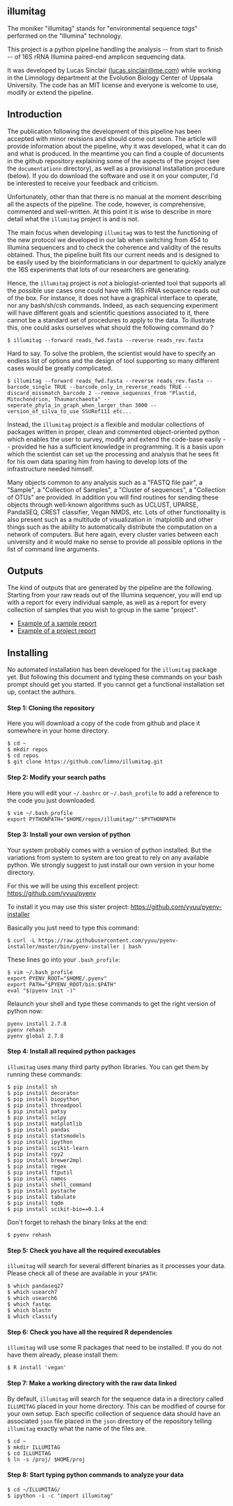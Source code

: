 ## illumitag

The moniker "illumitag" stands for "environmental sequence *tags*" performed on the "Illumina" technology.

This project is a python pipeline handling the analysis -- from start to finish -- of 16S rRNA Illumina paired-end amplicon sequencing data.

It was developed by Lucas Sinclair (<lucas.sinclair@me.com>) while working in the Limnology department at the Evolution Biology Center of Uppsala University. The code has an MIT license and everyone is welcome to use, modify or extend the pipeline.

## Introduction

The publication following the development of this pipeline has been accepted with minor revisions and should come out soon. The article will provide information about the pipeline, why it was developed, what it can do and what is produced. In the meantime you can find a couple of documents in the github repository explaining some of the aspects of the project (see the `documentationn` directory), as well as a provisional installation procedure (below). If you do download the software and use it on your computer, I'd be interested to receive your feedback and criticism.

Unfortunately, other than that there is no manual at the moment describing all the aspects of the pipeline. The code, however, is comprehensive, commented and well-written. At this point it is wise to describe in more detail what the `illumitag` project is and is not.

The main focus when developing `illumitag` was to test the functioning of the new protocol we developed in our lab when switching from 454 to Illumina sequencers and to check the coherence and validity of the results obtained. Thus, the pipeline built fits our current needs and is designed to be easily used by the bioinformaticians in our department to quickly analyze the 16S experiments that lots of our researchers are generating.

Hence, the `illumitag` project is *not* a biologist-oriented tool that supports all the possible use cases one could have with 16S rRNA sequence reads out of the box. For instance, it does not have a graphical interface to operate, nor any bash/sh/csh commands. Indeed, as each sequencing experiment will have different goals and scientific questions associated to it, there cannot be a standard set of procedures to apply to the data. To illustrate this, one could asks ourselves what should the following command do ?

    $ illumitag --forward reads_fwd.fasta --reverse reads_rev.fasta

Hard to say. To solve the problem, the scientist would have to specify an endless list of options and the design of tool supporting so many different cases would be greatly complicated.

    $ illumitag --forward reads_fwd.fasta --reverse reads_rev.fasta --barcode_single TRUE --barcode_only_in_reverse_reads TRUE --discard_missmatch_barcode 2 --remove_sequences_from "Plastid, Mitochondrion, Thaumarchaeota" --seperate_phyla_in_graph_when_larger_than 3000 --version_of_silva_to_use SSURef111 etc...

Instead, the `illumitag` project *is* a flexible and modular collections of packages written in proper, clean and commented object-oriented python which enables the user to survey, modify and extend the code-base easily -- provided he has a sufficient knowledge in programming. It is a basis upon which the scientist can set up the processing and analysis that he sees fit for his own data sparing him from having to develop lots of the infrastructure needed himself.

Many objects common to any analysis such as a "FASTQ file pair", a "Sample", a "Collection of Samples", a "Cluster of sequences", a "Collection of OTUs" are provided. In addition you will find routines for sending these objects through well-known algorithms such as UCLUST, UPARSE, PandaSEQ, CREST classifier, Vegan NMDS, etc. Lots of other functionality is also present such as a multitude of visualization in `matplotlib and other things such as the ability to automatically distribute the computation on a network of computers. But here again, every cluster varies between each university and it would make no sense to provide all possible options in the list of command line arguments.

## Outputs

The kind of outputs that are generated by the pipeline are the following. Starting from your raw reads out of the Illumina sequencer, you will end up with a report for every individual sample, as well as a report for every collection of samples that you wish to group in the same "project".

* [Example of a sample report](/../master/documentation/examples/sample.pdf?raw=true "Sample report example")
* [Example of a project report](/../master/documentation/examples/project.pdf?raw=true "Project report example")

## Installing
No automated installation has been developed for the `illumitag` package yet.
But following this document and typing these commands on your bash prompt should get you started.
If you cannot get a functional installation set up, contact the authors.

#### Step 1: Cloning the repository
Here you will download a copy of the code from github and place it somewhere in your home directory.

    $ cd ~
    $ mkdir repos
    $ cd repos
    $ git clone https://github.com/limno/illumitag.git

#### Step 2: Modify your search paths
Here you will edit your ``~/.bashrc`` or ``~/.bash_profile`` to add a reference to the code you just downloaded.

    $ vim ~/.bash_profile
    export PYTHONPATH="$HOME/repos/illumitag/":$PYTHONPATH

#### Step 3: Install your own version of python
Your system probably comes with a version of python installed. But the variations from system to system are too great to rely on any available python. We strongly suggest to just install our own version in your home directory.

For this we will be using this excellent project: https://github.com/yyuu/pyenv

To install it you may use this sister project: https://github.com/yyuu/pyenv-installer

Basically you just need to type this command:

    $ curl -L https://raw.githubusercontent.com/yyuu/pyenv-installer/master/bin/pyenv-installer | bash

These lines go into your ``.bash_profile``:

    $ vim ~/.bash_profile
    export PYENV_ROOT="$HOME/.pyenv"
    export PATH="$PYENV_ROOT/bin:$PATH"
    eval "$(pyenv init -)"

Relaunch your shell and type these commands to get the right version of python now:

    pyenv install 2.7.8
    pyenv rehash
    pyenv global 2.7.8

#### Step 4: Install all required python packages
`illumitag` uses many third party python libraries. You can get them by running these commands:

    $ pip install sh
    $ pip install decorator
    $ pip install biopython
    $ pip install threadpool
    $ pip install patsy
    $ pip install scipy
    $ pip install matplotlib
    $ pip install pandas
    $ pip install statsmodels
    $ pip install ipython
    $ pip install scikit-learn
    $ pip install rpy2
    $ pip install brewer2mpl
    $ pip install regex
    $ pip install ftputil
    $ pip install names
    $ pip install shell_command
    $ pip install pystache
    $ pip install tabulate
    $ pip install tqdm
    $ pip install scikit-bio==0.1.4

Don't forget to rehash the binary links at the end:

    $ pyenv rehash

#### Step 5: Check you have all the required executables
`illumitag` will search for several different binaries as it processes your data. Please check all of these are available in your `$PATH`:

    $ which pandaseq27
    $ which usearch7
    $ which usearch6
    $ which fastqc
    $ which blastn
    $ which classify

#### Step 6: Check you have all the required R dependencies
`illumitag` will use some R packages that need to be installed. If you do not have them already, please install them:

    $ R install 'vegan'

#### Step 7: Make a working directory with the raw data linked
By default, `illumitag` will search for the sequence data in a directory called `ILLUMITAG` placed in your home directory. This can be modified of course for your own setup. Each specific collection of sequence data should have an associated `json` file placed in the `json` directory of the repository telling `illumitag` exactly what the name of the files are.

    $ cd ~
    $ mkdir ILLUMITAG
    $ cd ILLUMITAG
    $ ln -s /proj/ $HOME/proj

#### Step 8: Start typing python commands to analyze your data

    $ cd ~/ILLUMITAG/
    $ ipython -i -c "import illumitag"